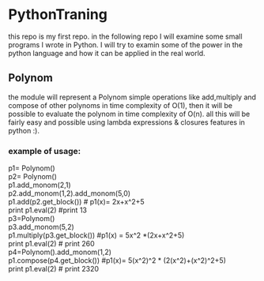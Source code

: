 # PythonTraning
this repo is my first repo.
in the following repo I will examine some small programs I wrote in Python. 
I will try to examin some of the power in the python language and how it can be applied in the real world.

## Polynom
<p>
 the module will represent a Polynom simple operations like add,multiply and compose of other polynoms in time complexity of O(1), then it will be possible to evaluate the polynom in time complexity of O(n). 
    all this will be fairly easy and possible using lambda expressions & closures features in python :).
 </p>

### example of usage: </br>
 p1= Polynom()</br>
 p2= Polynom()</br>
 p1.add_monom(2,1)</br>
p2.add_monom(1,2).add_monom(5,0)</br>
p1.add(p2.get_block()) # p1(x)= 2x+x^2+5</br>
print p1.eval(2) #print 13</br>
p3=Polynom()</br>
p3.add_monom(5,2)</br>
p1.multiply(p3.get_block()) #p1(x) = 5x^2 *(2x+x^2+5)</br>
print p1.eval(2) # print 260</br>
p4=Polynom().add_monom(1,2)</br>
p1.compose(p4.get_block()) #p1(x)= 5(x^2)^2 * (2(x^2)+(x^2)^2+5)</br>
print p1.eval(2) # print 2320 </br>
